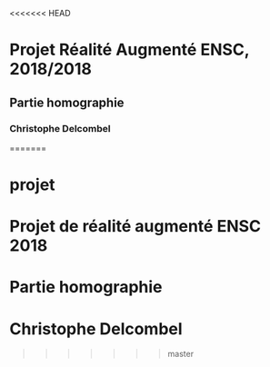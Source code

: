 <<<<<<< HEAD
# Projet Réalité Augmenté ENSC, 2018/2018
## Partie homographie
### Christophe Delcombel
=======
# projet
# Projet de réalité augmenté ENSC 2018
# Partie homographie
# Christophe Delcombel
>>>>>>> master
